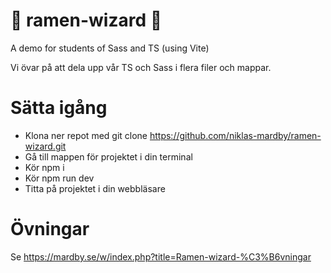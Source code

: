 # 🍜 ramen-wizard 🧙

A demo for students of Sass and TS (using Vite)

Vi övar på att dela upp vår TS och Sass i flera filer och mappar.

# Sätta igång

-  Klona ner repot med git clone https://github.com/niklas-mardby/ramen-wizard.git
-  Gå till mappen för projektet i din terminal
-  Kör npm i
-  Kör npm run dev
-  Titta på projektet i din webbläsare

# Övningar

Se https://mardby.se/w/index.php?title=Ramen-wizard-%C3%B6vningar
